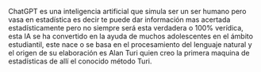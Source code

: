ChatGPT es una inteligencia artificial que simula ser un ser humano pero vasa en estadística es decir te puede dar información mas acertada estadísticamente pero no siempre será esta verdadera o 100% verídica, esta IA se ha convertido en la ayuda de muchos adolescentes en el ámbito estudiantil, este nace o se basa en el procesamiento del lenguaje natural y el origen de su elaboración es Alan Turi quien creo la primera maquina de estadísticas de allí el conocido método Turi.
